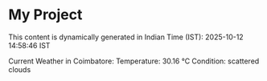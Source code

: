 # My Project

This content is dynamically generated in Indian Time (IST): 2025-10-12 14:58:46 IST


Current Weather in Coimbatore:
Temperature: 30.16 °C
Condition: scattered clouds
